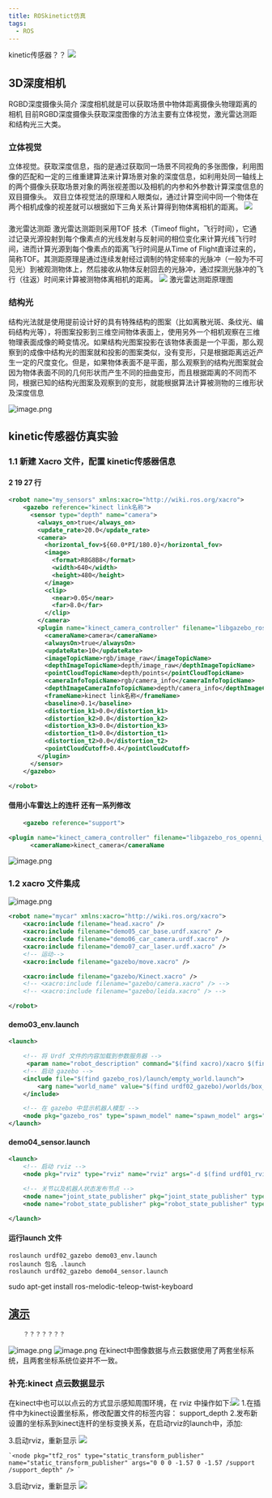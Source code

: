 ```yaml
---
title: ROSkinetict仿真
tags:
  - ROS
---
```


kinetic传感器？？
![](https://img-blog.csdnimg.cn/img_convert/9fb4b5db4480e6ec63c83a6ad9ffb6ab.jpeg#clientId=uab7f5ff2-8d4d-4&from=paste&id=u398c488f&originHeight=618&originWidth=927&originalType=url&ratio=1&rotation=0&showTitle=false&status=done&style=none&taskId=ue492b842-9052-4d14-9fd7-ff07ac12e3f&title=)

## 3D深度相机 

RGBD深度摄像头简介
深度相机就是可以获取场景中物体距离摄像头物理距离的相机
目前RGBD深度摄像头获取深度图像的方法主要有立体视觉，激光雷达测距和结构光三大类。

### 立体视觉

立体视觉。获取深度信息，指的是通过获取同一场景不同视角的多张图像，利用图像的匹配和一定的三维重建算法来计算场景对象的深度信息，如利用处同一轴线上的两个摄像头获取场景对象的两张视差图以及相机的内参和外参数计算深度信息的双目摄像头。
双目立体视觉法的原理和人眼类似，通过计算空间中同一个物体在两个相机成像的视差就可以根据如下三角关系计算得到物体离相机的距离。
![](https://img-blog.csdnimg.cn/img_convert/8b5f3b76dcaff89b03d7a624cd590e7c.png#clientId=uab7f5ff2-8d4d-4&from=paste&height=475&id=ub2bc944e&originHeight=342&originWidth=556&originalType=url&ratio=1&rotation=0&showTitle=false&status=done&style=none&taskId=u0791aae6-2115-4e4f-b504-9a825115cb3&title=&width=772)

### 
 激光雷达测距
激光雷达测距则采用TOF 技术（Timeof flight，飞行时间），它通过记录光源投射到每个像素点的光线发射与反射间的相位变化来计算光线飞行时间，进而计算光源到每个像素点的距离飞行时间是从Time of Flight直译过来的，简称TOF。其测距原理是通过连续发射经过调制的特定频率的光脉冲（一般为不可见光）到被观测物体上，然后接收从物体反射回去的光脉冲，通过探测光脉冲的飞行（往返）时间来计算被测物体离相机的距离。
![](https://img-blog.csdnimg.cn/img_convert/037ac003e05a210089d842cf51606d5e.png#clientId=uab7f5ff2-8d4d-4&from=paste&height=354&id=u66151aad&originHeight=399&originWidth=886&originalType=url&ratio=1&rotation=0&showTitle=false&status=done&style=none&taskId=u9a32fc92-b629-4e3f-9ef2-09c54789aa0&title=&width=787)
                                                             激光雷达测距原理图

### 结构光

结构光法就是使用提前设计好的具有特殊结构的图案（比如离散光斑、条纹光、编码结构光等），将图案投影到三维空间物体表面上，使用另外一个相机观察在三维物理表面成像的畸变情况。如果结构光图案投影在该物体表面是一个平面，那么观察到的成像中结构光的图案就和投影的图案类似，没有变形，只是根据距离远近产生一定的尺度变化。但是，如果物体表面不是平面，那么观察到的结构光图案就会因为物体表面不同的几何形状而产生不同的扭曲变形，而且根据距离的不同而不同，根据已知的结构光图案及观察到的变形，就能根据算法计算被测物的三维形状及深度信息

![image.png](https://img-blog.csdnimg.cn/img_convert/c45927149c4ea22e6d056fe3f7618300.png)

## kinetic传感器仿真实验

### 1.1 新建 Xacro 文件，配置 kinetic传感器信息

####                  2  19  27 行

```xml
<robot name="my_sensors" xmlns:xacro="http://wiki.ros.org/xacro">
    <gazebo reference="kinect link名称">  
      <sensor type="depth" name="camera">
        <always_on>true</always_on>
        <update_rate>20.0</update_rate>
        <camera>
          <horizontal_fov>${60.0*PI/180.0}</horizontal_fov>
          <image>
            <format>R8G8B8</format>
            <width>640</width>
            <height>480</height>
          </image>
          <clip>
            <near>0.05</near>
            <far>8.0</far>
          </clip>
        </camera>
        <plugin name="kinect_camera_controller" filename="libgazebo_ros_openni_kinect.so">
          <cameraName>camera</cameraName>
          <alwaysOn>true</alwaysOn>
          <updateRate>10</updateRate>
          <imageTopicName>rgb/image_raw</imageTopicName>
          <depthImageTopicName>depth/image_raw</depthImageTopicName>
          <pointCloudTopicName>depth/points</pointCloudTopicName>
          <cameraInfoTopicName>rgb/camera_info</cameraInfoTopicName>
          <depthImageCameraInfoTopicName>depth/camera_info</depthImageCameraInfoTopicName>
          <frameName>kinect link名称</frameName>
          <baseline>0.1</baseline>
          <distortion_k1>0.0</distortion_k1>
          <distortion_k2>0.0</distortion_k2>
          <distortion_k3>0.0</distortion_k3>
          <distortion_t1>0.0</distortion_t1>
          <distortion_t2>0.0</distortion_t2>
          <pointCloudCutoff>0.4</pointCloudCutoff>
        </plugin>
      </sensor>
    </gazebo>

</robot>
```

####                     借用小车雷达上的连杆   还有一系列修改

```xml
    <gazebo reference="support">  
 
<plugin name="kinect_camera_controller" filename="libgazebo_ros_openni_kinect.so">
      <cameraName>kinect_camera</cameraName


```

![image.png](https://cdn.nlark.com/yuque/0/2021/png/22823788/1638283001643-61ac1869-f713-4b4a-90e6-9be1796d94fe.png)

### 1.2 xacro 文件集成

![image.png](https://cdn.nlark.com/yuque/0/2021/png/22823788/1638335371099-01805395-e0ef-4eff-98f2-11d6c25d0d59.png)

```xml
<robot name="mycar" xmlns:xacro="http://wiki.ros.org/xacro">
    <xacro:include filename="head.xacro" />
    <xacro:include filename="demo05_car_base.urdf.xacro" />
    <xacro:include filename="demo06_car_camera.urdf.xacro" /> 
    <xacro:include filename="demo07_car_laser.urdf.xacro" />
    <!-- 运动-->
    <xacro:include filename="gazebo/move.xacro" />

    <xacro:include filename="gazebo/Kinect.xacro" />
    <!-- <xacro:include filename="gazebo/camera.xacro" /> -->
    <!-- <xacro:include filename="gazebo/leida.xacro" /> -->

</robot>
```

####             demo03_env.launch

```xml
<launch>

    <!-- 将 Urdf 文件的内容加载到参数服务器 -->
     <param name="robot_description" command="$(find xacro)/xacro $(find urdf02_gazebo)/urdf/car.urdf.xacro" />
    <!-- 启动 gazebo -->
    <include file="$(find gazebo_ros)/launch/empty_world.launch">
        <arg name="world_name" value="$(find urdf02_gazebo)/worlds/box_house.world" />
    </include>

    <!-- 在 gazebo 中显示机器人模型 -->
    <node pkg="gazebo_ros" type="spawn_model" name="spawn_model" args="-urdf -model car -param robot_description"  />
</launch>
```

####         demo04_sensor.launch

```xml
<launch>
    <!-- 启动 rviz -->
    <node pkg="rviz" type="rviz" name="rviz" args="-d $(find urdf01_rviz)/config/show_mycar.rviz" />

    <!-- 关节以及机器人状态发布节点 -->
    <node name="joint_state_publisher" pkg="joint_state_publisher" type="joint_state_publisher" />
    <node name="robot_state_publisher" pkg="robot_state_publisher" type="robot_state_publisher" />

</launch>
```

####           运行launch 文件

```shell
roslaunch urdf02_gazebo demo03_env.launch 
roslaunch 包名 .launch  
roslaunch urdf02_gazebo demo04_sensor.launch 
```

sudo apt-get install ros-melodic-teleop-twist-keyboard

## [演示](https://www.bilibili.com/video/BV1eF41187Fc/)

        ？？？？？？？

![image.png](https://img-blog.csdnimg.cn/img_convert/1a38866c3dea4606932231d29e3dc28e.png)
![image.png](https://img-blog.csdnimg.cn/img_convert/aa20fdb27f3bcaeab7044894765bf9b3.png)
在kinect中图像数据与点云数据使用了两套坐标系统，且两套坐标系统位姿并不一致。

### 补充:kinect 点云数据显示

在kinect中也可以以点云的方式显示感知周围环境，在 rviz 中操作如下:![](https://img-blog.csdnimg.cn/img_convert/168a89b6a04f31fbac9790396e9906d8.png#from=url&height=373&id=hrZoF&originHeight=523&originWidth=1205&originalType=binary&ratio=1&rotation=0&showTitle=false&status=done&style=none&title=&width=859)
1.在插件中为kinect设置坐标系，修改配置文件的<frameName>标签内容：
<frameName>support_depth</frameName> 
2.发布新设置的坐标系到kinect连杆的坐标变换关系，在启动rviz的launch中，添加:

3.启动rviz，重新显示
![](https://img-blog.csdnimg.cn/img_convert/0306264b279a65d7eb90c1a15f6a19f7.png#from=url&id=yXegC&originHeight=753&originWidth=996&originalType=binary&ratio=1&rotation=0&showTitle=false&status=done&style=none&title=)

```
`<node pkg="tf2_ros" type="static_transform_publisher" name="static_transform_publisher" args="0 0 0 -1.57 0 -1.57 /support /support_depth" /> `
```

3.启动rviz，重新显示
![](https://img-blog.csdnimg.cn/img_convert/0306264b279a65d7eb90c1a15f6a19f7.png#from=url&id=yXegC&originHeight=753&originWidth=996&originalType=binary&ratio=1&rotation=0&showTitle=false&status=done&style=none&title=)